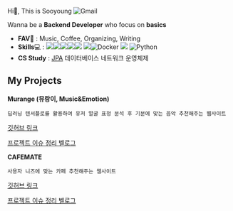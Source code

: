 Hi👋, This is Sooyoung  ![Gmail](https://img.shields.io/badge/Gmail-D14836?logo=gmail&logoColor=white)


Wanna be a **Backend Developer** who focus on **basics** 


- **FAV**💜 : Music, Coffee, Organizing, Writing
- **Skills**💻 :  <img src="https://img.shields.io/badge/JAVA-007396?&logo=java&style=flat-square&logoColor=white"><img src="https://img.shields.io/badge/Spring-6DB33F?&style=flat-square&logo=Spring&logoColor=white"><img src="https://img.shields.io/badge/MySQL-4479A1?style=flat-square&logo=MySQL&logoColor=white"/></a><img src="https://img.shields.io/badge/github-181717?style=flat-square&logo=github&logoColor=white"><img src="https://img.shields.io/badge/Amazon AWS-232F3E?style=flat-square&logo=Amazon%20AWS&logoColor=white"/>
<img src="https://img.shields.io/badge/JUnit5-25A162?style=flat-square&logo=JUnit5&logoColor=white">![Docker](https://img.shields.io/badge/docker-%230db7ed.svg?style=flat-square&logo=docker&logoColor=white)
<img src="https://img.shields.io/badge/JavaScript-F7DF1E?style=flat-square&logo=JavaScript&logoColor=white"/></a>
![Python](https://img.shields.io/badge/python-3670A0?style=flat-square&logo=python&logoColor=ffdd54)</a>
- **CS Study** : [JPA](https://velog.io/@sooyoungh/series/JPA%EB%A5%BC-%EB%B0%B0%EC%9B%8C%EB%B3%B4%EC%9E%90)  데이터베이스  네트워크 운영체제


## My Projects


**Murange (뮤랑이, Music&Emotion)**

    딥러닝 텐서플로를 활용하여 유저 얼굴 표정 분석 후 기분에 맞는 음악 추천해주는 웹사이트
    
[깃허브 링크](https://github.com/sungeun101/cafemate)

[프로젝트 이슈 정리 벨로그](https://velog.io/@sooyoungh/series/Project-%EB%AE%A4%EB%9E%91%EC%9D%B4Mu-rang-E)



**CAFEMATE**

    사용자 니즈에 맞는 카페 추천해주는 웹사이트
    
 [깃허브 링크](https://github.com/2022-project/backend)

[프로젝트 이슈 정리 벨로그](https://velog.io/@sooyoungh/series/%ED%94%84%EB%A1%9C%EC%A0%9D%ED%8A%B8%EC%B9%B4%ED%8E%98%EB%A9%94%EC%9D%B4%ED%8A%B8)


<!--
**sooyoungh/sooyoungh** is a ✨ _special_ ✨ repository because its `README.md` (this file) appears on your GitHub profile.

Here are some ideas to get you started:

- 🔭 I’m currently working on ...
- 🌱 I’m currently learning ...
- 👯 I’m looking to collaborate on ...
- 🤔 I’m looking for help with ...
- 💬 Ask me about ...
- 📫 How to reach me: ...
- 😄 Pronouns: ...
- ⚡ Fun fact: ...
-->
